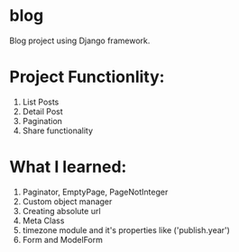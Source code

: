 # blog
Blog project using Django framework.

# Project Functionlity:
1. List Posts
2. Detail Post
3. Pagination
4. Share functionality

# What I learned:
1. Paginator, EmptyPage, PageNotInteger
2. Custom object manager
3. Creating absolute url
4. Meta Class
5. timezone module and it's properties like ('publish.year')
6. Form and ModelForm
